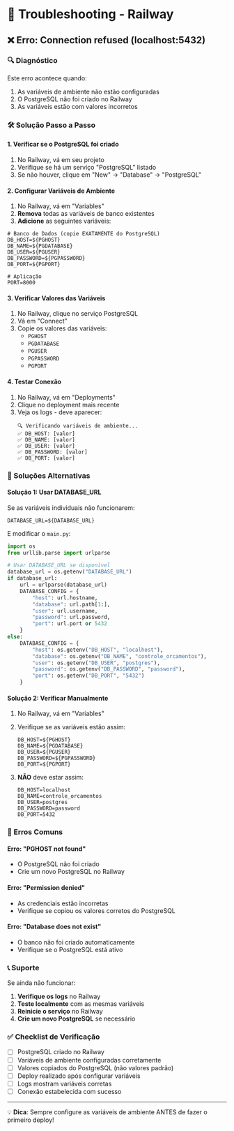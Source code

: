 # 🚨 Troubleshooting - Railway

## ❌ Erro: Connection refused (localhost:5432)

### 🔍 Diagnóstico

Este erro acontece quando:
1. As variáveis de ambiente não estão configuradas
2. O PostgreSQL não foi criado no Railway
3. As variáveis estão com valores incorretos

### 🛠️ Solução Passo a Passo

#### 1. Verificar se o PostgreSQL foi criado

1. No Railway, vá em seu projeto
2. Verifique se há um serviço "PostgreSQL" listado
3. Se não houver, clique em "New" → "Database" → "PostgreSQL"

#### 2. Configurar Variáveis de Ambiente

1. No Railway, vá em "Variables"
2. **Remova** todas as variáveis de banco existentes
3. **Adicione** as seguintes variáveis:

```env
# Banco de Dados (copie EXATAMENTE do PostgreSQL)
DB_HOST=${PGHOST}
DB_NAME=${PGDATABASE}
DB_USER=${PGUSER}
DB_PASSWORD=${PGPASSWORD}
DB_PORT=${PGPORT}

# Aplicação
PORT=8000
```

#### 3. Verificar Valores das Variáveis

1. No Railway, clique no serviço PostgreSQL
2. Vá em "Connect"
3. Copie os valores das variáveis:
   - `PGHOST`
   - `PGDATABASE` 
   - `PGUSER`
   - `PGPASSWORD`
   - `PGPORT`

#### 4. Testar Conexão

1. No Railway, vá em "Deployments"
2. Clique no deployment mais recente
3. Veja os logs - deve aparecer:
   ```
   🔍 Verificando variáveis de ambiente...
   ✅ DB_HOST: [valor]
   ✅ DB_NAME: [valor]
   ✅ DB_USER: [valor]
   ✅ DB_PASSWORD: [valor]
   ✅ DB_PORT: [valor]
   ```

### 🔧 Soluções Alternativas

#### Solução 1: Usar DATABASE_URL

Se as variáveis individuais não funcionarem:

```env
DATABASE_URL=${DATABASE_URL}
```

E modificar o `main.py`:

```python
import os
from urllib.parse import urlparse

# Usar DATABASE_URL se disponível
database_url = os.getenv("DATABASE_URL")
if database_url:
    url = urlparse(database_url)
    DATABASE_CONFIG = {
        "host": url.hostname,
        "database": url.path[1:],
        "user": url.username,
        "password": url.password,
        "port": url.port or 5432
    }
else:
    DATABASE_CONFIG = {
        "host": os.getenv("DB_HOST", "localhost"),
        "database": os.getenv("DB_NAME", "controle_orcamentos"),
        "user": os.getenv("DB_USER", "postgres"),
        "password": os.getenv("DB_PASSWORD", "password"),
        "port": os.getenv("DB_PORT", "5432")
    }
```

#### Solução 2: Verificar Manualmente

1. No Railway, vá em "Variables"
2. Verifique se as variáveis estão assim:
   ```
   DB_HOST=${PGHOST}
   DB_NAME=${PGDATABASE}
   DB_USER=${PGUSER}
   DB_PASSWORD=${PGPASSWORD}
   DB_PORT=${PGPORT}
   ```

3. **NÃO** deve estar assim:
   ```
   DB_HOST=localhost
   DB_NAME=controle_orcamentos
   DB_USER=postgres
   DB_PASSWORD=password
   DB_PORT=5432
   ```

### 🚨 Erros Comuns

#### Erro: "PGHOST not found"
- O PostgreSQL não foi criado
- Crie um novo PostgreSQL no Railway

#### Erro: "Permission denied"
- As credenciais estão incorretas
- Verifique se copiou os valores corretos do PostgreSQL

#### Erro: "Database does not exist"
- O banco não foi criado automaticamente
- Verifique se o PostgreSQL está ativo

### 📞 Suporte

Se ainda não funcionar:

1. **Verifique os logs** no Railway
2. **Teste localmente** com as mesmas variáveis
3. **Reinicie o serviço** no Railway
4. **Crie um novo PostgreSQL** se necessário

### ✅ Checklist de Verificação

- [ ] PostgreSQL criado no Railway
- [ ] Variáveis de ambiente configuradas corretamente
- [ ] Valores copiados do PostgreSQL (não valores padrão)
- [ ] Deploy realizado após configurar variáveis
- [ ] Logs mostram variáveis corretas
- [ ] Conexão estabelecida com sucesso

---

💡 **Dica**: Sempre configure as variáveis de ambiente ANTES de fazer o primeiro deploy! 